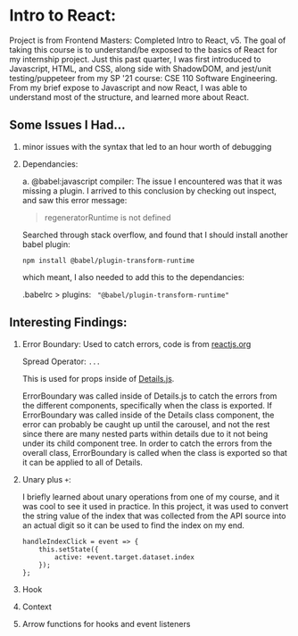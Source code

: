 # Intro to React:

Project is from Frontend Masters: Completed Intro to React, v5. The goal of taking this course is to understand/be exposed to the basics of React for my internship project. Just this past quarter, I was first introduced to Javascript, HTML, and CSS, along side with ShadowDOM, and jest/unit testing/puppeteer from my SP '21 course: CSE 110 Software Engineering. From my brief expose to Javascript and now React, I was able to understand most of the structure, and learned more about React.

## Some Issues I Had...

1. minor issues with the syntax that led to an hour worth of debugging

2. Dependancies:

   a. @babel:javascript compiler: The issue I encountered was that it was missing a plugin. I arrived to this conclusion by checking out inspect, and saw this error message:

   > regeneratorRuntime is not defined

   Searched through stack overflow, and found that I should install another babel plugin:

   `npm install @babel/plugin-transform-runtime`

   which meant, I also needed to add this to the dependancies:

   .babelrc > plugins:
   ` "@babel/plugin-transform-runtime"`

## Interesting Findings:

1.  Error Boundary: Used to catch errors, code is from [reactjs.org](reactjs.org/docs/error-boundaries.html)

    Spread Operator: `...`

    This is used for props inside of
    [Details.js](https://github.com/sophiaallui/REACT_Adopt-Me/blob/main/src/Details.js).

    ErrorBoundary was called inside of Details.js to catch the errors from the different components, specifically when the class is exported. If ErrorBoundary was called inside of the Details class component, the error can probably be caught up until the carousel, and not the rest since there are many nested parts within details due to it not being under its child component tree. In order to catch the errors from the overall class, ErrorBoundary is called when the class is exported so that it can be applied to all of Details.

2.  Unary plus `+`:

    I briefly learned about unary operations from one of my course, and it was cool to see it used in practice. In this project, it was used to convert the string value of the index that was collected from the API source into an actual digit so it can be used to find the index on my end.

    ```
    handleIndexClick = event => {
        this.setState({
            active: +event.target.dataset.index
        });
    };
    ```

3.  Hook

4.  Context

5.  Arrow functions for hooks and event listeners
